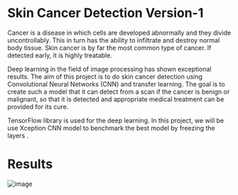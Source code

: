 # Skin Cancer Detection Version-1
Cancer is a disease in which cells are developed abnormally and they divide uncontrollably. This in turn has the ability to infiltrate and destroy normal body tissue. Skin cancer is by far the most common type of cancer. If detected early, it is highly treatable.

Deep learning in the field of image processing has shown exceptional results. The aim of this project is to do skin cancer detection using Convolutional Neural Networks (CNN) and transfer learning. The goal is to create such a model that it can detect from a scan if the cancer is benign or malignant, so that it is detected and appropriate medical treatment can be provided for its cure.

TensorFlow library is used for the deep learning. In this project, we will be use Xception CNN model to benchmark the best model by freezing the layers .

# Results
![image](https://github.com/harpreetkaur6119/skin_cancer_detection_version1/assets/64327716/aef304db-ebed-4ddd-bf34-c763172e6adb)
